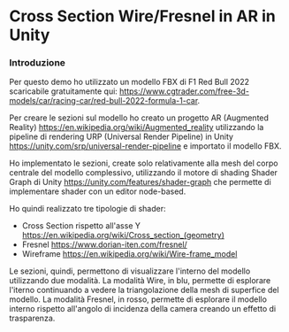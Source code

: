 # Cross Section Wire/Fresnel in AR in Unity

### Introduzione
Per questo demo ho utilizzato un modello FBX di F1 Red Bull 2022 scaricabile gratuitamente qui: https://www.cgtrader.com/free-3d-models/car/racing-car/red-bull-2022-formula-1-car.

Per creare le sezioni sul modello ho creato un progetto AR (Augmented Reality) https://en.wikipedia.org/wiki/Augmented_reality utilizzando la pipeline di rendering URP (Universal Render Pipeline) in Unity https://unity.com/srp/universal-render-pipeline e importato il modello FBX.

Ho implementato le sezioni, create solo relativamente alla mesh del corpo centrale del modello complessivo, utilizzando il motore di shading Shader Graph di Unity https://unity.com/features/shader-graph che permette di implementare shader con un editor node-based.

Ho quindi realizzato tre tipologie di shader:

- Cross Section rispetto all'asse Y https://en.wikipedia.org/wiki/Cross_section_(geometry)
- Fresnel https://www.dorian-iten.com/fresnel/
- Wireframe https://en.wikipedia.org/wiki/Wire-frame_model
   
Le sezioni, quindi, permettono di visualizzare l'interno del modello utilizzando due modalità. 
La modalità Wire, in blu, permette di esplorare l'iterno continuando a vedere  la triangolazione della mesh di superfice del modello.
La modalità Fresnel, in rosso, permette di esplorare il modello interno rispetto all'angolo di incidenza della camera creando un effetto di trasparenza.

